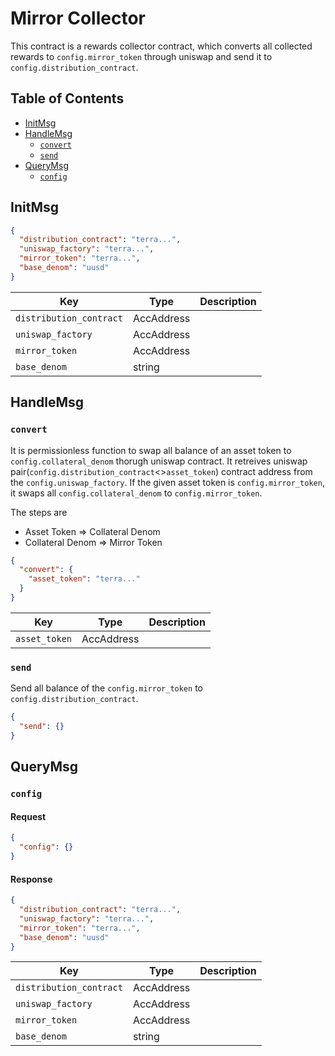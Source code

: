 # Mirror Collector <!-- omit in toc -->

This contract is a rewards collector contract, which converts all collected rewards to `config.mirror_token` through uniswap and send it to `config.distribution_contract`.

## Table of Contents <!-- omit in toc -->

- [InitMsg](#initmsg)
- [HandleMsg](#handlemsg)
  - [`convert`](#convert)
  - [`send`](#send)
- [QueryMsg](#querymsg)
  - [`config`](#config)

## InitMsg

```json
{
  "distribution_contract": "terra...",
  "uniswap_factory": "terra...",
  "mirror_token": "terra...",
  "base_denom": "uusd"
}
```

| Key                     | Type       | Description |
| ----------------------- | ---------- | ----------- |
| `distribution_contract` | AccAddress |             |
| `uniswap_factory`       | AccAddress |             |
| `mirror_token`          | AccAddress |             |
| `base_denom`            | string     |             |

## HandleMsg

### `convert`

It is permissionless function to swap all balance of an asset token to `config.collateral_denom` thorugh uniswap contract. It retreives uniswap pair(`config.distribution_contract`<>`asset_token`) contract address from the `config.uniswap_factory`. If the given asset token is `config.mirror_token`, it swaps all `config.collateral_denom` to `config.mirror_token`.

The steps are

- Asset Token => Collateral Denom
- Collateral Denom => Mirror Token

```json
{
  "convert": {
    "asset_token": "terra..."
  }
}
```

| Key           | Type       | Description |
| ------------- | ---------- | ----------- |
| `asset_token` | AccAddress |             |

### `send`

Send all balance of the `config.mirror_token` to `config.distribution_contract`.

```json
{
  "send": {}
}
```

## QueryMsg

### `config`

#### Request

```json
{
  "config": {}
}
```

#### Response

```json
{
  "distribution_contract": "terra...",
  "uniswap_factory": "terra...",
  "mirror_token": "terra...",
  "base_denom": "uusd"
}
```

| Key                     | Type       | Description |
| ----------------------- | ---------- | ----------- |
| `distribution_contract` | AccAddress |             |
| `uniswap_factory`       | AccAddress |             |
| `mirror_token`          | AccAddress |             |
| `base_denom`            | string     |             |
